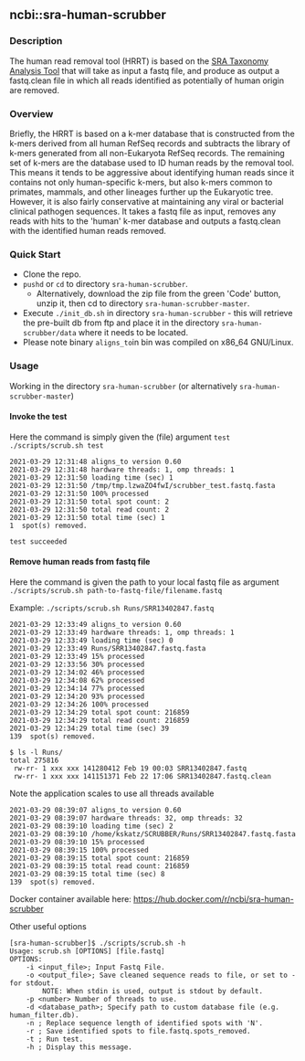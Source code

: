 ## ncbi::sra-human-scrubber 
### Description
The human read removal tool (HRRT) is based on the [SRA Taxonomy Analysis Tool](https://doi.org/10.1186/s13059-021-02490-0) that will take as input a fastq file, and produce as output a fastq.clean file in which all reads identified as potentially of human origin are removed.
### Overview
Briefly, the HRRT is based on a k-mer database that is constructed from the k-mers derived from all human RefSeq records and subtracts the library of k-mers generated from all non-Eukaryota RefSeq records. The remaining set of k-mers are the database used to ID human reads by the removal tool. This means it tends to be aggressive about identifying human reads since it contains not only human-specific k-mers, but also k-mers common to primates, mammals, and other lineages further up the Eukaryotic tree. However, it is also fairly conservative at maintaining any viral or bacterial clinical pathogen sequences. It takes a fastq file as input, removes any reads with hits to the 'human' k-mer database and outputs a fastq.clean with the identified human reads removed.
### Quick Start
* Clone the repo.
* `pushd` or `cd` to directory `sra-human-scrubber`.
	* Alternatively, download the zip file from the green 'Code' button, unzip it, then cd to directory `sra-human-scrubber-master`.
* Execute `./init_db.sh` in directory `sra-human-scrubber` - this will retrieve the pre-built db from ftp and place it in the directory `sra-human-scrubber/data` where it needs to be located.
* Please note binary `aligns_to`in bin was compiled on x86_64 GNU/Linux. 



### Usage
Working in the directory `sra-human-scrubber` (or alternatively `sra-human-scrubber-master`)
#### Invoke the test 
Here the command is simply given the (file) argument `test`
`./scripts/scrub.sh test`

```
2021-03-29 12:31:48	aligns_to version 0.60
2021-03-29 12:31:48	hardware threads: 1, omp threads: 1
2021-03-29 12:31:50	loading time (sec) 1
2021-03-29 12:31:50	/tmp/tmp.lzwaZO4fwI/scrubber_test.fastq.fasta
2021-03-29 12:31:50	100% processed
2021-03-29 12:31:50	total spot count: 2
2021-03-29 12:31:50	total read count: 2
2021-03-29 12:31:50	total time (sec) 1
1  spot(s) removed.

test succeeded
```

#### Remove human reads from fastq file

Here the command is given the path to your local fastq file as argument
`./scripts/scrub.sh path-to-fastq-file/filename.fastq`

Example:
`./scripts/scrub.sh Runs/SRR13402847.fastq`

```
2021-03-29 12:33:49	aligns_to version 0.60
2021-03-29 12:33:49	hardware threads: 1, omp threads: 1
2021-03-29 12:33:49	loading time (sec) 0
2021-03-29 12:33:49	Runs/SRR13402847.fastq.fasta
2021-03-29 12:33:49	15% processed
2021-03-29 12:33:56	30% processed
2021-03-29 12:34:02	46% processed
2021-03-29 12:34:08	62% processed
2021-03-29 12:34:14	77% processed
2021-03-29 12:34:20	93% processed
2021-03-29 12:34:26	100% processed
2021-03-29 12:34:29	total spot count: 216859
2021-03-29 12:34:29	total read count: 216859
2021-03-29 12:34:29	total time (sec) 39
139  spot(s) removed.

```

```
$ ls -l Runs/
total 275816
 rw-rr- 1 xxx xxx 141280412 Feb 19 00:03 SRR13402847.fastq
 rw-rr- 1 xxx xxx 141151371 Feb 22 17:06 SRR13402847.fastq.clean
```
Note the application scales to use all threads available

```
2021-03-29 08:39:07	aligns_to version 0.60
2021-03-29 08:39:07	hardware threads: 32, omp threads: 32
2021-03-29 08:39:10	loading time (sec) 2
2021-03-29 08:39:10	/home/kskatz/SCRUBBER/Runs/SRR13402847.fastq.fasta
2021-03-29 08:39:10	15% processed
2021-03-29 08:39:15	100% processed
2021-03-29 08:39:15	total spot count: 216859
2021-03-29 08:39:15	total read count: 216859
2021-03-29 08:39:15	total time (sec) 8
139  spot(s) removed.
```
Docker container available here: https://hub.docker.com/r/ncbi/sra-human-scrubber

Other useful options
```
[sra-human-scrubber]$ ./scripts/scrub.sh -h
Usage: scrub.sh [OPTIONS] [file.fastq] 
OPTIONS:
	-i <input_file>; Input Fastq File.
	-o <output_file>; Save cleaned sequence reads to file, or set to - for stdout.
		NOTE: When stdin is used, output is stdout by default.
	-p <number> Number of threads to use.
	-d <database_path>; Specify path to custom database file (e.g. human_filter.db).
	-n ; Replace sequence length of identified spots with 'N'.
	-r ; Save identified spots to file.fastq.spots_removed.
	-t ; Run test.
	-h ; Display this message.

```
